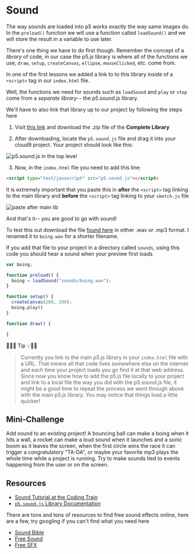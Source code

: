 # Sound

The way sounds are loaded into p5 works exactly the way same images do. In the `preload()` function we will use a function called `loadSound()` and we will store the result in a variable to use later.

There's one thing we have to do first though.  Remember the concept of a *library* of code, in our case the p5.js library is where all of the functions we use, `draw`, `setup`, `createCanvas`, `ellipse`, `mouseClicked`, etc. come from.

In one of the first lessons we added a link to to this library inside of a `<script>` tag in our `index.html` file.  

Well, the functions we need for sounds such as `loadSound` and `play` or `stop` come from a *separate library*-- the p5.sound.js library.

We'll have to also link that library up to our project by following the steps here

1. Visit [this link](https://p5js.org/download/) and download the .zip file of the **Complete Library**

2. After downloading, locate the `p5.sound.js` file and drag it into your cloud9 project. Your project should look like this:

 ![p5.sound.js in the top level](https://s3.amazonaws.com/upperline/curriculum-assets/p5js/sound-lib.png)

3. Now, in the `index.html` file you need to add this line:
```html
<script type="text/javascript" src="p5.sound.js"></script>
```
 It is extremely important that you paste this in **after** the `<script>` tag linking to the main library and **before** the `<script>` tag linking to your `sketch.js` file

 ![paste after main lib](https://s3.amazonaws.com/upperline/curriculum-assets/p5js/add-sound-library.gif)

And that's it-- you are good to go with sound!

To test this out download the file [found here](http://soundbible.com/85-Cartoon-Hop.html) in either .wav or .mp3 format.  I renamed it to `boing.wav` for a shorter filename.

If you add that file to your project in a directory called `sounds`, using this code you should hear a sound when your preview first loads

```javascript
var boing;

function preload() {
  boing = loadSound("sounds/boing.wav");
}

function setup() {
  createCanvas(200, 200);
  boing.play()
}

function draw() {

}
```

🔔🔑💡 Tip 💡🔑🔔
> Currently you link to the main p5.js library in your `index.html` file with a URL. That means all that code lives somewhere else on the internet and each time your project loads you go find it at that web address.  Since now you know how to add the p5.js file locally to your project and link to a local file the way you did with the p5.sound.js file, it might be a good time to repeat the process we went through above with the main p5.js library.  You may notice that things load a little quicker!

## Mini-Challenge

Add sound to an existing project!  A bouncing ball can make a boing when it hits a wall, a rocket can make a loud sound when it launches and a sonic boom as it leaves the screen, when the first circle wins the race it can trigger a congratulatory "TA-DA", or maybe your favorite mp3 plays the whole time while a project is running. Try to make sounds tied to events happening from the user or on the screen.

## Resources

- [Sound Tutorial at the Coding Train](https://www.youtube.com/playlist?list=PLRqwX-V7Uu6aFcVjlDAkkGIixw70s7jpW)
- [`p5.sound.js` Library Documentation](https://p5js.org/reference/#/libraries/p5.sound)

There are tons and tons of resources to find free sound effects online, here are a few, try googling if you can't find what you need here

- [Sound Bible](http://soundbible.com/)
- [Free Sound](https://www.freesound.org/browse/tags/sound-effects/)
- [Free SFX](http://www.freesfx.co.uk/)
